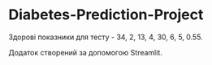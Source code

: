 # Diabetes-Prediction-Project

Здорові показники для тесту -  34, 2, 13, 4, 30, 6, 5, 0.55.

Додаток створений за допомогою Streamlit. 
